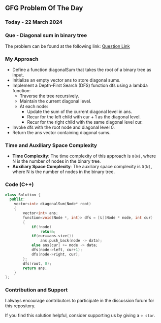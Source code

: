 ## GFG Problem Of The Day

### Today - 22 March 2024
### Que - Diagonal sum in binary tree
The problem can be found at the following link: [Question Link](https://www.geeksforgeeks.org/problems/diagonal-sum-in-binary-tree/1)

### My Approach
- Define a function diagonalSum that takes the root of a binary tree as input.
- Initialize an empty vector ans to store diagonal sums.
- Implement a Depth-First Search (DFS) function dfs using a lambda function:
  - Traverse the tree recursively.
  - Maintain the current diagonal level.
  - At each node:
    - Update the sum of the current diagonal level in ans.
    - Recur for the left child with cur + 1 as the diagonal level.
    - Recur for the right child with the same diagonal level cur.
- Invoke dfs with the root node and diagonal level 0.
- Return the ans vector containing diagonal sums.

### Time and Auxiliary Space Complexity

- **Time Complexity**: The time complexity of this approach is `O(N)`, where N is the number of nodes in the binary tree.
- **Auxiliary Space Complexity**: The auxiliary space complexity is `O(N)`, where N is the number of nodes in the binary tree.

### Code (C++)
```cpp
class Solution {
  public:
    vector<int> diagonalSum(Node* root)
    {
        vector<int> ans;
        function<void(Node *, int)> dfs = [&](Node * node, int cur)
        {
            if(!node)
                return;
            if(cur==ans.size())
                ans.push_back(node -> data);
            else ans[cur] += node -> data;
            dfs(node->left, cur+1);
            dfs(node->right, cur);
        };
        dfs(root, 0);
        return ans;
    }
};
```

### Contribution and Support

I always encourage contributors to participate in the discussion forum for this repository.

If you find this solution helpful, consider supporting us by giving a `⭐ star`.
